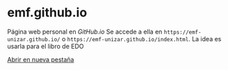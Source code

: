 # emf.github.io
Página web personal en *GitHub.io* 
Se accede a ella en `https://emf-unizar.github.io/` o `https://emf-unizar.github.io/index.html`.
La idea es usarla para el libro de EDO


<a href="https://emf-unizar.github.io/index.html" target="_blank">Abrir en nueva pestaña</a>

